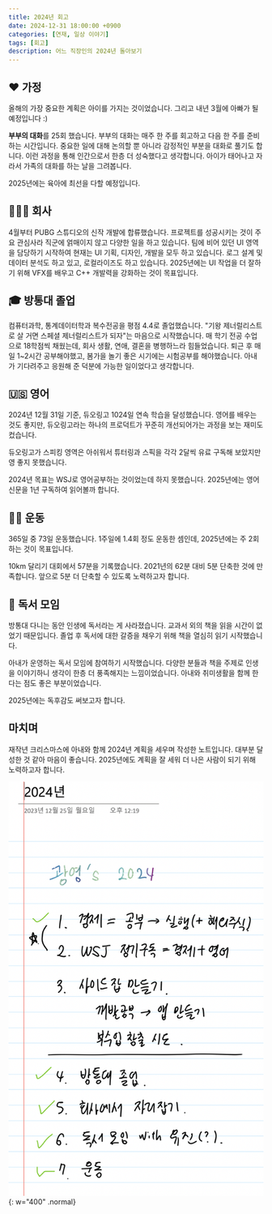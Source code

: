 ```yaml
---
title: 2024년 회고
date: 2024-12-31 18:00:00 +0900
categories: [연재, 일상 이야기]
tags: [회고]
description: 어느 직장인의 2024년 돌아보기
---
```


## ❤️ 가정 

올해의 가장 중요한 계획은 아이를 가지는 것이었습니다. 그리고 내년 3월에 아빠가 될 예정입니다 :)

**부부의 대화**를 25회 했습니다. 부부의 대화는 매주 한 주를 회고하고 다음 한 주를 준비하는 시간입니다. 중요한 일에 대해 논의할 뿐 아니라 감정적인 부분을 대화로 풀기도 합니다. 이런 과정을 통해 인간으로서 한층 더 성숙했다고 생각합니다. 아이가 태어나고 자라서 가족의 대화를 하는 날을 그려봅니다.

2025년에는 육아에 최선을 다할 예정입니다.


## 🧑🏻‍💻 회사

4월부터 PUBG 스튜디오의 신작 개발에 합류했습니다. 프로젝트를 성공시키는 것이 주요 관심사라 직군에 얽매이지 않고 다양한 일을 하고 있습니다. 팀에 비어 있던 UI 영역을 담당하기 시작하여 현재는 UI 기획, 디자인, 개발을 모두 하고 있습니다. 로그 설계 및 데이터 분석도 하고 있고, 로컬라이즈도 하고 있습니다. 2025년에는 UI 작업을 더 잘하기 위해 VFX를 배우고 C++ 개발력을 강화하는 것이 목표입니다.


## 🎓 방통대 졸업

컴퓨터과학, 통계데이터학과 복수전공을 평점 4.4로 졸업했습니다. "기왕 제너럴리스트로 살 거면 스페셜 제너럴리스트가 되자"는 마음으로 시작했습니다. 매 학기 전공 수업으로 18학점씩 채웠는데, 회사 생활, 연애, 결혼을 병행하느라 힘들었습니다. 퇴근 후 매일 1~2시간 공부해야했고, 봄가을 놀기 좋은 시기에는 시험공부를 해야했습니다. 아내가 기다려주고 응원해 준 덕분에 가능한 일이었다고 생각합니다.


## 🇺🇸 영어

2024년 12월 31일 기준, 듀오링고 1024일 연속 학습을 달성했습니다. 영어를 배우는 것도 좋지만, 듀오링고라는 하나의 프로덕트가 꾸준히 개선되어가는 과정을 보는 재미도 컸습니다.

듀오링고가 스피킹 영역은 아쉬워서 튜터링과 스픽을 각각 2달씩 유료 구독해 보았지만 영 좋지 못했습니다.

2024년 목표는 WSJ로 영어공부하는 것이었는데 하지 못했습니다. 2025년에는 영어 신문을 1년 구독하여 읽어볼까 합니다.


## 🏃🏻 운동

365일 중 73일 운동했습니다. 1주일에 1.4회 정도 운동한 셈인데, 2025년에는 주 2회 하는 것이 목표입니다.

10km 달리기 대회에서 57분을 기록했습니다. 2021년의 62분 대비 5분 단축한 것에 만족합니다. 앞으로 5분 더 단축할 수 있도록 노력하고자 합니다.


## 📖 독서 모임

방통대 다니는 동안 인생에 독서라는 게 사라졌습니다. 교과서 외의 책을 읽을 시간이 없었기 때문입니다. 졸업 후 독서에 대한 갈증을 채우기 위해 책을 열심히 읽기 시작했습니다.

아내가 운영하는 독서 모임에 참여하기 시작했습니다. 다양한 분들과 책을 주제로 인생을 이야기하니 생각이 한층 더 풍족해지는 느낌이었습니다. 아내와 취미생활을 함께 한다는 점도 좋은 부분이었습니다.

2025년에는 독후감도 써보고자 합니다.


## 마치며

재작년 크리스마스에 아내와 함께 2024년 계획을 세우며 작성한 노트입니다. 대부분 달성한 것 같아 마음이 좋습니다. 2025년에도 계획을 잘 세워 더 나은 사람이 되기 위해 노력하고자 합니다.

![2023년에 세웠던 2024년 계획표](/assets/img/2024/2024-review-plan.png){: w="400" .normal}